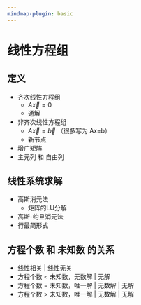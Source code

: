 ```yaml
---
mindmap-plugin: basic
---
```


# 线性方程组

## 定义
- 齐次线性方程组
    - $A \vec{x} = 0$
    - 通解
- 非齐次线性方程组
    - $A \vec{x} = \vec b$ （很多写为 Ax=b）
    - 新节点
- 增广矩阵
- 主元列 和 自由列

## 线性系统求解
- 高斯消元法
    - 矩阵的LU分解
- 高斯-约旦消元法
- 行最简形式

## 方程个数 和 未知数 的关系
- 线性相关 | 线性无关
- 方程个数 < 未知数，无数解 | 无解
- 方程个数 = 未知数，唯一解 | 无数解 | 无解
- 方程个数 > 未知数，唯一解 | 无数解 | 无解
